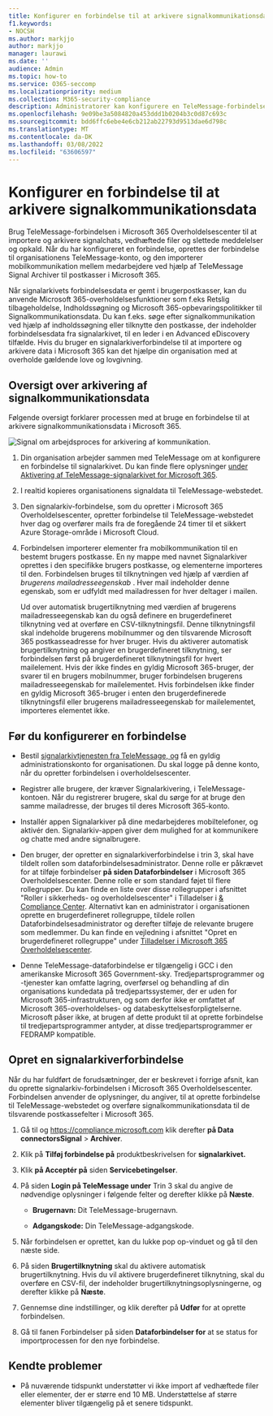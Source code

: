 ```yaml
---
title: Konfigurer en forbindelse til at arkivere signalkommunikationsdata i Microsoft 365
f1.keywords:
- NOCSH
ms.author: markjjo
author: markjjo
manager: laurawi
ms.date: ''
audience: Admin
ms.topic: how-to
ms.service: O365-seccomp
ms.localizationpriority: medium
ms.collection: M365-security-compliance
description: Administratorer kan konfigurere en TeleMessage-forbindelse til at importere og arkivere signalkommunikationsdata i Microsoft 365. Dette giver dig mulighed for at arkivere data fra tredjepartsdatakilder i Microsoft 365, så du kan bruge overholdelsesfunktioner som f.eks retslig tilbageholdelse, indholdssøgning og opbevaringspolitikker til at administrere organisationens tredjepartsdata.
ms.openlocfilehash: 9e09be3a5084820a453ddd1b0204b3c0d87c693c
ms.sourcegitcommit: bdd6ffc6ebe4e6cb212ab22793d9513dae6d798c
ms.translationtype: MT
ms.contentlocale: da-DK
ms.lasthandoff: 03/08/2022
ms.locfileid: "63606597"
---
```

# <a name="set-up-a-connector-to-archive-signal-communications-data"></a>Konfigurer en forbindelse til at arkivere signalkommunikationsdata

Brug TeleMessage-forbindelsen i Microsoft 365 Overholdelsescenter til at importere og arkivere signalchats, vedhæftede filer og slettede meddelelser og opkald. Når du har konfigureret en forbindelse, oprettes der forbindelse til organisationens TeleMessage-konto, og den importerer mobilkommunikation mellem medarbejdere ved hjælp af TeleMessage Signal Archiver til postkasser i Microsoft 365.

Når signalarkivets forbindelsesdata er gemt i brugerpostkasser, kan du anvende Microsoft 365-overholdelsesfunktioner som f.eks Retslig tilbageholdelse, Indholdssøgning og Microsoft 365-opbevaringspolitikker til Signalkommunikationsdata. Du kan f.eks. søge efter signalkommunikation ved hjælp af indholdssøgning eller tilknytte den postkasse, der indeholder forbindelsesdata fra signalarkivet, til en leder i en Advanced eDiscovery tilfælde. Hvis du bruger en signalarkiverforbindelse til at importere og arkivere data i Microsoft 365 kan det hjælpe din organisation med at overholde gældende love og lovgivning.

## <a name="overview-of-archiving-signal-communications-data"></a>Oversigt over arkivering af signalkommunikationsdata

Følgende oversigt forklarer processen med at bruge en forbindelse til at arkivere signalkommunikationsdata i Microsoft 365.

![Signal om arbejdsproces for arkivering af kommunikation.](../media/SignalConnectorWorkflow.png)

1. Din organisation arbejder sammen med TeleMessage om at konfigurere en forbindelse til signalarkivet. Du kan finde flere oplysninger [under Aktivering af TeleMessage-signalarkivet for Microsoft 365](https://www.telemessage.com/microsoft-365-activation-for-signal-archiver/).

2. I realtid kopieres organisationens signaldata til TeleMessage-webstedet.

3. Den signalarkiv-forbindelse, som du opretter i Microsoft 365 Overholdelsescenter, opretter forbindelse til TeleMessage-webstedet hver dag og overfører mails fra de foregående 24 timer til et sikkert Azure Storage-område i Microsoft Cloud.

4. Forbindelsen importerer elementer fra mobilkommunikation til en bestemt brugers postkasse. En ny mappe med navnet Signalarkiver oprettes i den specifikke brugers postkasse, og elementerne importeres til den. Forbindelsen bruges til tilknytningen ved hjælp af værdien af *brugerens mailadresseegenskab* . Hver mail indeholder denne egenskab, som er udfyldt med mailadressen for hver deltager i mailen.

   Ud over automatisk brugertilknytning med værdien af  brugerens mailadresseegenskab kan du også definere en brugerdefineret tilknytning ved at overføre en CSV-tilknytningsfil. Denne tilknytningsfil skal indeholde brugerens mobilnummer og den tilsvarende Microsoft 365 postkasseadresse for hver bruger. Hvis du aktiverer automatisk brugertilknytning og angiver en brugerdefineret tilknytning, ser forbindelsen først på brugerdefineret tilknytningsfil for hvert mailelement. Hvis der ikke findes en gyldig Microsoft 365-bruger, der svarer til en brugers mobilnummer, bruger forbindelsen brugerens mailadresseegenskab for mailelementet. Hvis forbindelsen ikke finder en gyldig Microsoft 365-bruger i enten den brugerdefinerede tilknytningsfil eller brugerens mailadresseegenskab for mailelementet, importeres elementet ikke.

## <a name="before-you-set-up-a-connector"></a>Før du konfigurerer en forbindelse

- Bestil [signalarkivtjenesten fra TeleMessage, og](https://www.telemessage.com/mobile-archiver/order-mobile-archiver-for-o365/) få en gyldig administrationskonto for organisationen. Du skal logge på denne konto, når du opretter forbindelsen i overholdelsescenter.

- Registrer alle brugere, der kræver Signalarkivering, i TeleMessage-kontoen. Når du registrerer brugere, skal du sørge for at bruge den samme mailadresse, der bruges til deres Microsoft 365-konto.

- Installér appen Signalarkiver på dine medarbejderes mobiltelefoner, og aktivér den. Signalarkiv-appen giver dem mulighed for at kommunikere og chatte med andre signalbrugere.

- Den bruger, der opretter en signalarkiverforbindelse i trin 3, skal have tildelt rollen som dataforbindelsesadministrator. Denne rolle er påkrævet for at tilføje forbindelser **på siden Dataforbindelser** i Microsoft 365 Overholdelsescenter. Denne rolle er som standard føjet til flere rollegrupper. Du kan finde en liste over disse rollegrupper i afsnittet "Roller i sikkerheds- og overholdelsescenter" i Tilladelser i [& Compliance Center](../security/office-365-security/permissions-in-the-security-and-compliance-center.md#roles-in-the-security--compliance-center). Alternativt kan en administrator i organisationen oprette en brugerdefineret rollegruppe, tildele rollen Dataforbindelsesadministrator og derefter tilføje de relevante brugere som medlemmer. Du kan finde en vejledning i afsnittet "Opret en brugerdefineret rollegruppe" under [Tilladelser i Microsoft 365 Overholdelsescenter](microsoft-365-compliance-center-permissions.md#create-a-custom-role-group).

- Denne TeleMessage-dataforbindelse er tilgængelig i GCC i den amerikanske Microsoft 365 Government-sky. Tredjepartsprogrammer og -tjenester kan omfatte lagring, overførsel og behandling af din organisations kundedata på tredjepartssystemer, der er uden for Microsoft 365-infrastrukturen, og som derfor ikke er omfattet af Microsoft 365-overholdelses- og databeskyttelsesforpligtelserne. Microsoft påser ikke, at brugen af dette produkt til at oprette forbindelse til tredjepartsprogrammer antyder, at disse tredjepartsprogrammer er FEDRAMP kompatible.

## <a name="create-a-signal-archiver-connector"></a>Opret en signalarkiverforbindelse

Når du har fuldført de forudsætninger, der er beskrevet i forrige afsnit, kan du oprette signalarkiv-forbindelsen i Microsoft 365 Overholdelsescenter. Forbindelsen anvender de oplysninger, du angiver, til at oprette forbindelse til TeleMessage-webstedet og overføre signalkommunikationsdata til de tilsvarende postkassefelter i Microsoft 365.

1. Gå til og <https://compliance.microsoft.com> klik derefter **på Data connectorsSignal** >  **Archiver**.

2. Klik på **Tilføj forbindelse på** produktbeskrivelsen for **signalarkivet.**

3. Klik **på Acceptér på** siden **Servicebetingelser**.

4. På siden **Login på TeleMessage under** Trin 3 skal du angive de nødvendige oplysninger i følgende felter og derefter klikke på **Næste**.

    - **Brugernavn:** Dit TeleMessage-brugernavn.

    - **Adgangskode:** Din TeleMessage-adgangskode.

5. Når forbindelsen er oprettet, kan du lukke pop op-vinduet og gå til den næste side.

6. På siden **Brugertilknytning** skal du aktivere automatisk brugertilknytning. Hvis du vil aktivere brugerdefineret tilknytning, skal du overføre en CSV-fil, der indeholder brugertilknytningsoplysningerne, og derefter klikke på **Næste**.

7. Gennemse dine indstillinger, og klik derefter på **Udfør** for at oprette forbindelsen.

8. Gå til fanen Forbindelser på siden **Dataforbindelser for** at se status for importprocessen for den nye forbindelse.

## <a name="known-issues"></a>Kendte problemer

- På nuværende tidspunkt understøtter vi ikke import af vedhæftede filer eller elementer, der er større end 10 MB. Understøttelse af større elementer bliver tilgængelig på et senere tidspunkt.
